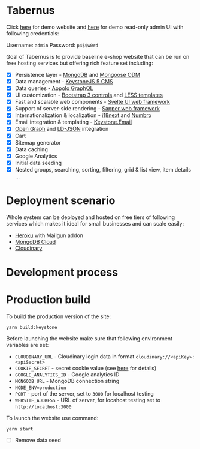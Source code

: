 # Tabernus

Click [here](https://tabernus-demo.herokuapp.com/) for demo website and [here](https://tabernus-demo.herokuapp.com/admin) for demo read-only admin UI with following credentials:

Username: `admin`
Password: `p4$$w0rd`

Goal of Tabernus is to provide baseline e-shop website that can be run on free hosting services but offering rich feature set including:

* [x] Persistence layer - [MongoDB](https://www.mongodb.com/) and [Mongoose ODM](https://mongoosejs.com/)
* [x] Data management - [KeystoneJS 5 CMS](https://www.keystonejs.com/)
* [x] Data queries - [Appolo GraphQL](https://www.apollographql.com/)
* [x] UI customization - [Bootstrap 3 controls](https://getbootstrap.com/docs/3.4/) and [LESS templates](http://lesscss.org/)
* [x] Fast and scalable web components - [Svelte UI web framework](https://svelte.dev/)
* [x] Support of server-side rendering - [Sapper web framework](https://sapper.svelte.dev/)
* [x] Internationalization & localization - [i18next](https://www.i18next.com/) and [Numbro](http://numbrojs.com/)
* [x] Email integration & templating - [Keystone.Email](https://www.npmjs.com/package/keystone-email)
* [x] [Open Graph](https://ogp.me/) and [LD-JSON](https://json-ld.org/) integration
* [x] Cart
* [x] Sitemap generator
* [x] Data caching
* [x] Google Analytics
* [x] Initial data seeding
* [x] Nested groups, searching, sorting, filtering, grid & list view, item details ...

# Deployment scenario

Whole system can be deployed and hosted on free tiers of following services which makes it ideal for small businesses and can scale easily:

* [Heroku](https://www.heroku.com) with Mailgun addon
* [MongoDB Cloud](https://cloud.mongodb.com/)
* [Cloudinary](https://cloudinary.com/)

# Development process

# Production build

To build the production version of the site:

```
yarn build:keystone
```

Before launching the website make sure that following environment variables are set:

* `CLOUDINARY_URL` - Cloudinary login data in format `cloudinary://<apiKey>:<apiSecret>`
* `COOKIE_SECRET` - secret cookie value (see [here](https://www.keystonejs.com/guides/production#cookie-secret) for details)
* `GOOGLE_ANALYTICS_ID` - Google analytics ID
* `MONGODB_URL` - MongoDB connection string
* `NODE_ENV=production`
* `PORT` - port of the server, set to `3000` for localhost testing
* `WEBSITE_ADDRESS` - URL of server, for locahost testing set to `http://localhost:3000`

To launch the website use command:

```
yarn start
```

* [ ] Remove data seed
